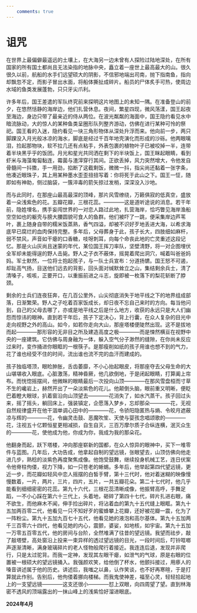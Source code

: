 ```yaml
---
    comments: true
---
```


# 诅咒
在世界上最偏僻最遥远的土壤上，在大海另一边未曾有人探险过陆地深处，在所有国家的所有国土都尚且无法染指的地脉中央，矗立着一座世上最高最大的山。很久很久以前，航船的水手们远望硕大的阴影，不信邪地端出司南，抛下指南鱼，指向却飘忽不定，而影子冒出水面，将船体撕扯成碎片。船员的尸体炙手可热，使周边水域的鱼类发展蓬勃，只只牙尖爪利。 

许多年后，国王差遣的军队终究前来探明这片地图上的未知一隅。在准备登山的前夕，在悠然恬静的海岸边，他们扎营休息。夜间，繁星四现，微风荡漾，国王起夜至海边，身边只带了最亲近的侍从两位。在波光粼粼的海面中，国王隐约看见水中暗流脉动，大的惊人的某种鱼类呈圈形队列整齐游动，仿佛在进行某种可怜的祭祀。国王看的入迷，隐约看见一块三角形物体从深处升浮而来。他向前一步，两只脚踝没入月光般冰凉的海水，脚底是经过千百年地壳演化而形成的沙砾。他两眼噙泪，捡起那物块，软不拉几还有点粘手，外表包裹的植物叶子已被咬掉一半，连带着半块黑乎乎的饭团。月光和星光共同洒在剩下的半块饭上，国王眯起眼睛，看到虾米与海藻匍匐黏连，霉菌与渣滓穿行其间。正欲丢掉，风力突然增大，令他发自骨髓间一抖擞，手一用劲，掐断了这截剩饭，微微一抖，指尖尚还黏着一张字条，他凑近眼珠子，其上用某种墨水歪歪扭扭写着：你将死于此山之下。国王一怔，随即如有神助，侧过脑袋，一簇淬毒的箭矢掠过发梢，深深没入沙地。

而与此同时，在那座山最高最深的顶峰，那片风雪缭绕，万籁俱寂的低真空，盛放着一朵浅紫色的花。五瓣花瓣，三根花蕊。————这是道听途说的消息。若干年前，隐姓埋名，携手妄闯世界的一对恋人路过此地，扎营海岸，恰巧瞥见海岸渔船空空如也的躯壳与膀大腰圆貌可食人的鱼群。他们被吓了一跳，便采集岸边芦苇叶，裹上随身自带的糯米饭蒸熟，香气四溢，却被不识好歹地丢进大海，以希求海底早已腐烂的血肉保持完整。多年后，父母葬身于此，孩子长大，四肢细如麻杆，弱不禁风，声音如干瘪的口香糖，吱呀刺耳，向每个命丧此地的亡灵重述这段记忆。那是火山灰尚且迷蒙的年代，某位国王挥刀率队，坚壁清野，将一对企图埋伏全军却未能得逞的野人击毙。野人之子衣不蔽体，摇晃着爬出洞穴，喊着叫爸爸妈妈。军士默然，一位将士抱起孩子，与一队士兵宣布：分道扬镳。国王怒不可遏，却趾高气扬，目送他们远去的背影，回头面对缄默耸立之山，集结剩余兵士，清了清嗓子，咳咳，正要开口，以重振前进之斗志，旋即被一枚落下的梨花斩断了脖颈。  

剩余的士兵们连夜狂奔，在几百公里外，山尖彻底消失于地平线之下的地界组成部落，日渐繁荣。野人之子吃着百家饭成长，却日夜不忘自己来时的方向。每当他问到，自己的父母去哪了，亦或是地平线之后是什么地方，收获的永远只是大人们幽怨而惊讳的眼神。直到若干年后，孩子下定决心，背上行囊，在众人复杂的目光中走向视野之外的高山。如今，如若你走向大山，那座塔楼便陡然出现。这不是拔地而起————那形容的无非目之所及建造高度之极————而是悚然横亘在视野中央的一座建筑。它仿佛与周身融为一体，躲入空气分子渺然的缝隙，在你尚未反应过来时，变作捅进你眼眶的一根筷子。是那瘦削如纸的孩子用谁也想不到的气力，花了谁也经受不住的时间，流出谁也流不完的血汗而建成的。  

孩子独临塔顶，眼睑肿胀，舌齿萎靡，不小心抬起眼皮，将那座夺去父母生命的大山堪堪收入眼底。心脏激荡，精神昏厥，他几欲倒地，于是闭起眼睛，打算阖上帘布。而恍惚摇摆间，他微眯的眼睛最后一次投向山顶————在那风雪盘桓而寸草不生的巉岩上，赫然开出了一朵淡紫色的花儿。他颠倒头脑，眼前重又明晰，便眨巴着瞪大眼球，扒着窗沿向山顶望去————花消失了，如水汽蒸干。孩子回过头来，摇了摇头，躺回床上，强装镇定，企愿落入梦乡，忘却那朵————花，无视自然规律盛开在他干涸单调心田中的————花，令骄阳隐匿热与熵、令皎月遮蔽凉与辉的————花，令幽灵击鼓、恶魔吹笙、天使与婴孩念唱颂歌的————花，注视五十亿颗恒星更相减损，自生自灭，三百万摩尔质子合纵连横，泯灭众生的————花，使他成为他，你成为你，我成为我的那朵花。

他翻身而起，跃下塔楼，冲向那座崭新的国都，在众人惊异的眼神中，买下一堆零件与蓝图。几年后，大功告成，他拿起自制的望远镜，张眼望去，山顶仿佛向他走进几步，熟稔的淡紫色再度聚焦成像。他饱受鼓舞，继续投身机械工艺，连日伏案令他脊柱佝偻，视力下降，如一只苍老的蜥蜴。多年后，他举起第四代望远镜，更近一步，而花瓣如轻风中恋人摇摆的白皙手臂，第十三代时，他对着迷糊的映像慢慢数着，一片，两片，三片，四片，五片，一共五瓣花朵。第二十七代时，他几乎能看到细细密密的花蕊。第九十六代，三根花蕊清晰成像，他振臂高呼，手舞足蹈，一不小心踩在第六十三代上，头着地，砸碎了第四十七代，碎片扎进右眼，痛不欲生，而他麻木不闻，伸手捡出碎片，将沾着血的第九十五代缝上眼眶。第九十五加两百零二代，他看见一只不知好歹的蜜蜂攀上花瓣，还好被花瓣一震，化为了一阵粉尘。第九十五加九百七十五代，他看见她的液泡和高尔基体。第九十五加两千三百零六十四代，他看见她的内心，震颤，婆娑，如地核，如宇宙。第九十五加一万零五百零五代，他的房间与台阶，全然堆满了往昔的望远镜。我望而祛步，敲了敲塔壁，高处窗沿上投来一束异样的透过望远镜的目光，一段时间后，叮铃哐啷声逐渐清晰，满身玻璃碎片的老人怪物般爬行着接近。我连连后退，发现并非爬行，只是太过驼背。而我一定神，发现其左眼干瘪，如泄气的气球，原是右眼的位置被一根硕大的望远镜捅入。我强颜欢笑，给他倒了杯水，他颤抖接过，用瘆人的嗓音讲述属于他的历史。讲述后，我嗤之以鼻，认作笑谈，也不好再寒暄，于是打算就此作别。告别后，他佝偻着挪向楼梯。而我鬼使神差，福至心灵，轻轻拾起地上的一支望远镜————这支还很小————怼上双眼，向四周望了望。直到林海密不透风的顶端露出的一抹山峰上的浅紫恰好溜进眼底。

**2024年4月**